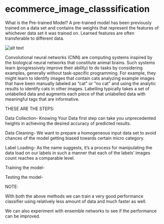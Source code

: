 # ecommerce_image_classsification

What is the Pre-trained Model?
A pre-trained model has been previously trained on a data set and contains the weights that represent the features of whichever data set it was trained on. Learned features are often transferable to different data.

![alt text](http://url/to/img.png)

Convolutional neural networks (CNN) are computing systems inspired by the biological neural networks that constitute animal brains. Such systems learn (progressively improve their ability) to do tasks by considering examples, generally without task-specific programming. For example, they might learn to identify images that contain cats analyzing example images that have been manually labeled as “cat” or “no cat” and using the analytic results to identify cats in other images. Labelling typically takes a set of unlabelled data and augments each piece of that unlabelled data with meaningful tags that are informative.

THESE ARE THE STEPS:

Data Collection-
Knowing Your Data first step can take you unprecedented heights in achieving the desired accuracy of predicted results.

Data Cleaning-
We want to prepare a homogeneous input data set to avoid chances of the model getting biased towards certain micro category.

Label Loading-
As the name suggests, it’s a process for manipulating the data load on our labels in such a manner that each of the labels’ images count reaches a comparable level.

Training the model-

Testing the model-

NOTE:

With both the above methods we can train a very good performance classifier using relatively less amount of data and much faster as well.

We can also experiment with ensemble networks to see if the performance can be improved.
